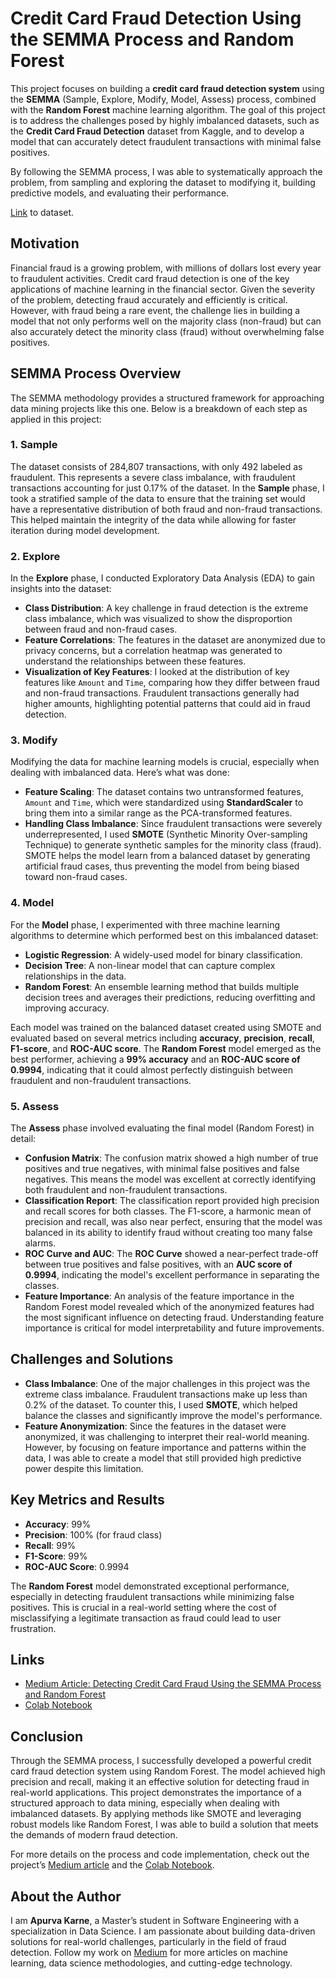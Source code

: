 # Credit Card Fraud Detection Using the SEMMA Process and Random Forest

This project focuses on building a **credit card fraud detection system** using the **SEMMA** (Sample, Explore, Modify, Model, Assess) process, combined with the **Random Forest** machine learning algorithm. The goal of this project is to address the challenges posed by highly imbalanced datasets, such as the **Credit Card Fraud Detection** dataset from Kaggle, and to develop a model that can accurately detect fraudulent transactions with minimal false positives.

By following the SEMMA process, I was able to systematically approach the problem, from sampling and exploring the dataset to modifying it, building predictive models, and evaluating their performance.

[Link](https://drive.google.com/file/d/1zeBLyNILnwMAMm9JTrw3kP1sOK2FhQ07/view?usp=share_link) to dataset.

## Motivation

Financial fraud is a growing problem, with millions of dollars lost every year to fraudulent activities. Credit card fraud detection is one of the key applications of machine learning in the financial sector. Given the severity of the problem, detecting fraud accurately and efficiently is critical. However, with fraud being a rare event, the challenge lies in building a model that not only performs well on the majority class (non-fraud) but can also accurately detect the minority class (fraud) without overwhelming false positives.

## SEMMA Process Overview

The SEMMA methodology provides a structured framework for approaching data mining projects like this one. Below is a breakdown of each step as applied in this project:

### 1. Sample
The dataset consists of 284,807 transactions, with only 492 labeled as fraudulent. This represents a severe class imbalance, with fraudulent transactions accounting for just 0.17% of the dataset. In the **Sample** phase, I took a stratified sample of the data to ensure that the training set would have a representative distribution of both fraud and non-fraud transactions. This helped maintain the integrity of the data while allowing for faster iteration during model development.

### 2. Explore
In the **Explore** phase, I conducted Exploratory Data Analysis (EDA) to gain insights into the dataset:
- **Class Distribution**: A key challenge in fraud detection is the extreme class imbalance, which was visualized to show the disproportion between fraud and non-fraud cases.
- **Feature Correlations**: The features in the dataset are anonymized due to privacy concerns, but a correlation heatmap was generated to understand the relationships between these features.
- **Visualization of Key Features**: I looked at the distribution of key features like `Amount` and `Time`, comparing how they differ between fraud and non-fraud transactions. Fraudulent transactions generally had higher amounts, highlighting potential patterns that could aid in fraud detection.

### 3. Modify
Modifying the data for machine learning models is crucial, especially when dealing with imbalanced data. Here’s what was done:
- **Feature Scaling**: The dataset contains two untransformed features, `Amount` and `Time`, which were standardized using **StandardScaler** to bring them into a similar range as the PCA-transformed features.
- **Handling Class Imbalance**: Since fraudulent transactions were severely underrepresented, I used **SMOTE** (Synthetic Minority Over-sampling Technique) to generate synthetic samples for the minority class (fraud). SMOTE helps the model learn from a balanced dataset by generating artificial fraud cases, thus preventing the model from being biased toward non-fraud cases.

### 4. Model
For the **Model** phase, I experimented with three machine learning algorithms to determine which performed best on this imbalanced dataset:
- **Logistic Regression**: A widely-used model for binary classification.
- **Decision Tree**: A non-linear model that can capture complex relationships in the data.
- **Random Forest**: An ensemble learning method that builds multiple decision trees and averages their predictions, reducing overfitting and improving accuracy.

Each model was trained on the balanced dataset created using SMOTE and evaluated based on several metrics including **accuracy**, **precision**, **recall**, **F1-score**, and **ROC-AUC score**. The **Random Forest** model emerged as the best performer, achieving a **99% accuracy** and an **ROC-AUC score of 0.9994**, indicating that it could almost perfectly distinguish between fraudulent and non-fraudulent transactions.

### 5. Assess
The **Assess** phase involved evaluating the final model (Random Forest) in detail:
- **Confusion Matrix**: The confusion matrix showed a high number of true positives and true negatives, with minimal false positives and false negatives. This means the model was excellent at correctly identifying both fraudulent and non-fraudulent transactions.
- **Classification Report**: The classification report provided high precision and recall scores for both classes. The F1-score, a harmonic mean of precision and recall, was also near perfect, ensuring that the model was balanced in its ability to identify fraud without creating too many false alarms.
- **ROC Curve and AUC**: The **ROC Curve** showed a near-perfect trade-off between true positives and false positives, with an **AUC score of 0.9994**, indicating the model's excellent performance in separating the classes.
- **Feature Importance**: An analysis of the feature importance in the Random Forest model revealed which of the anonymized features had the most significant influence on detecting fraud. Understanding feature importance is critical for model interpretability and future improvements.

## Challenges and Solutions

- **Class Imbalance**: One of the major challenges in this project was the extreme class imbalance. Fraudulent transactions make up less than 0.2% of the dataset. To counter this, I used **SMOTE**, which helped balance the classes and significantly improve the model's performance.
- **Feature Anonymization**: Since the features in the dataset were anonymized, it was challenging to interpret their real-world meaning. However, by focusing on feature importance and patterns within the data, I was able to create a model that still provided high predictive power despite this limitation.

## Key Metrics and Results

- **Accuracy**: 99%
- **Precision**: 100% (for fraud class)
- **Recall**: 99%
- **F1-Score**: 99%
- **ROC-AUC Score**: 0.9994

The **Random Forest** model demonstrated exceptional performance, especially in detecting fraudulent transactions while minimizing false positives. This is crucial in a real-world setting where the cost of misclassifying a legitimate transaction as fraud could lead to user frustration.

## Links

- [Medium Article: Detecting Credit Card Fraud Using the SEMMA Process and Random Forest](https://medium.com/@apurva.karne/detecting-credit-card-fraud-using-the-semma-process-and-random-forest-d3890d014030)
- [Colab Notebook](https://colab.research.google.com/drive/1joqZ4hcGgfqHXcy1cFCb83ICA7E1QSU5#scrollTo=eHV4QyDjHM0i)

## Conclusion

Through the SEMMA process, I successfully developed a powerful credit card fraud detection system using Random Forest. The model achieved high precision and recall, making it an effective solution for detecting fraud in real-world applications. This project demonstrates the importance of a structured approach to data mining, especially when dealing with imbalanced datasets. By applying methods like SMOTE and leveraging robust models like Random Forest, I was able to build a solution that meets the demands of modern fraud detection.

For more details on the process and code implementation, check out the project’s [Medium article](https://medium.com/@apurva.karne/detecting-credit-card-fraud-using-the-semma-process-and-random-forest-d3890d014030) and the [Colab Notebook](https://colab.research.google.com/drive/1joqZ4hcGgfqHXcy1cFCb83ICA7E1QSU5#scrollTo=eHV4QyDjHM0i).

## About the Author

I am **Apurva Karne**, a Master’s student in Software Engineering with a specialization in Data Science. I am passionate about building data-driven solutions for real-world challenges, particularly in the field of fraud detection. Follow my work on [Medium](https://medium.com/@apurva-karne) for more articles on machine learning, data science methodologies, and cutting-edge technology.
